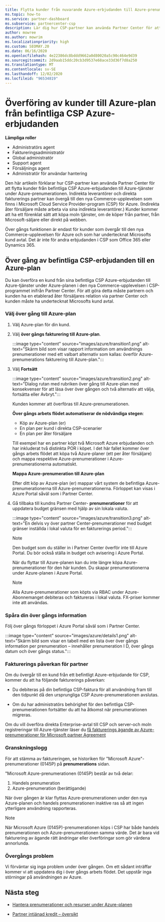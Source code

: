 ```yaml
---
title: Flytta kunder från nuvarande Azure-erbjudanden till Azure-prenumerationen
ms.topic: how-to
ms.service: partner-dashboard
ms.subservice: partnercenter-csp
description: Lär dig hur CSP-partner kan använda Partner Center för att flytta kunder från befintliga CSP Azure-erbjudanden till Azure-tjänster under Azure-prenumerationen.
author: mowree
ms.author: mowrim
ms.localizationpriority: high
ms.custom: SEOMAY.20
ms.date: 06/16/2020
ms.openlocfilehash: 4e22386dc8bddd9662a0d80020a5c90c464e9d39
ms.sourcegitcommit: 2d9aab15ddc20cb3d9537e68ace33d36f7d8a250
ms.translationtype: MT
ms.contentlocale: sv-SE
ms.lasthandoff: 12/02/2020
ms.locfileid: "96534819"
---
```

# <a name="transition-customers-to-azure-plan-from-existing-csp-azure-offers"></a>Överföring av kunder till Azure-plan från befintliga CSP Azure-erbjudanden

**Lämpliga roller**

- Administratörs agent
- Faktureringsadministratör
- Global administratör
- Support agent
- Försäljnings agent
- Administratör för användar hantering

Den här artikeln förklarar hur CSP-partner kan använda Partner Center för att flytta kunder från befintliga CSP Azure-erbjudanden till Azure-tjänster under Azure-prenumerationen. Indirekta leverantörer och direkta fakturerings partner kan övergå till den nya Commerce-upplevelsen som finns i Microsoft Cloud Service Provider-program (CSP) för Azure. (Indirekta åter försäljare måste arbeta via sina indirekta leverantörer.) Kunder kommer att ha ett förenklat sätt att köpa moln tjänster, om de köper från partner, från Microsoft-säljare eller direkt på webben.

Över gångs funktionen är endast för kunder som övergår till den nya Commerce-upplevelsen för Azure och som har undertecknat Microsofts kund avtal. Det är inte för andra erbjudanden i CSP som Office 365 eller Dynamics 365.

## <a name="transition-existing-csp-offers-to-an-azure-plan"></a>Över gång av befintliga CSP-erbjudanden till en Azure-plan

Du kan överföra en kund från sina befintliga CSP Azure-erbjudanden till Azure-tjänster under Azure-planen i den nya Commerce-upplevelsen i CSP-programmet inifrån Partner Center. För att göra detta måste partnern och kunden ha en etablerad åter försäljares relation via partner Center och kunden måste ha undertecknat Microsofts kund avtal.

### <a name="select-transition-to-azure-plan"></a>Välj över gång till Azure-plan

1. Välj Azure-plan för din kund.

2. Välj **över gångs fakturering till Azure-plan**.

   :::image type="content" source="images/azure/transition1.png" alt-text="Skärm bild som visar rapport information om användnings prenumerationer med ett valbart alternativ som kallas: överför Azure-prenumerations fakturering till Azure-plan.":::

3. Välj **Fortsätt**

   :::image type="content" source="images/azure/transition2.png" alt-text="Dialog rutan med rubriken över gång till Azure-plan med konsekvenser för att läsa över över gången och två alternativ att välja, fortsätta eller Avbryt.":::

   Kunden kommer att överföras till Azure-prenumerationen.

   **Över gångs arbets flödet automatiserar de nödvändiga stegen**:

   - Köp av Azure-plan (er)
   - En plan per kund i direkta CSP-scenarier  
   - En plan per åter försäljare  

   Till exempel har en partner köpt två Microsoft Azure erbjudanden och har inkluderat två distinkta POR i köpet. I det här fallet kommer över gångs arbets flödet att köpa två Azure-planer (ett per åter försäljare) och mappa respektive Azure-prenumerationer i Azure-prenumerationerna automatiskt.  

   **Mappa Azure-prenumeration till Azure-plan**

   Efter ditt köp av Azure-plan (er) mappar vårt system de befintliga Azure-prenumerationerna till Azure-prenumerationerna. Förloppet kan visas i Azure Portal såväl som i Partner Center.

4. Gå tillbaka till kundns Partner Center- **prenumerationer** för att uppdatera budget gränsen med hjälp av sin lokala valuta.

   :::image type="content" source="images/azure/transition3.png" alt-text="En delvis vy över partner Center-prenumerationer med budget gränser inställda i lokal valuta för en fakturerings period.":::

   >[!NOTE]
   >Den budget som du ställer in i Partner Center överför inte till Azure Portal. Du bör också ställa in budget och avisering i Azure Portal.

   När du flyttar till Azure-planen kan du inte längre köpa Azure-prenumerationer för den här kunden. Du skapar prenumerationerna under Azure-planen i Azure Portal.

   >[!NOTE]
   > Alla Azure-prenumerationer som köpts via RBAC under Azure-Abonnemanget debiteras och faktureras i lokal valuta. FX-priser kommer inte att användas.

### <a name="track-your-transition-details"></a>Spåra din över gångs information

Följ över gångs förloppet i Azure Portal såväl som i Partner Center.

:::image type="content" source="images/azure/details1.png" alt-text="Skärm bild som visar en tabell med en lista över över gångs information per prenumeration – innehåller prenumeration I D, över gångs datum och över gångs status.":::

### <a name="billing-impact-to-partners"></a>Fakturerings påverkan för partner

Om du övergår till en kund från ett befintligt Azure-erbjudande för CSP, kommer du att ha följande fakturerings påverkan:

- Du debiteras på din befintliga CSP-faktura för all användning fram till den tidpunkt då den ursprungliga CSP Azure-prenumerationen avslutas.

- Om du har administratörs behörighet för den befintliga CSP-prenumerationen fortsätter du att ha åtkomst när prenumerationen migreras.

Om du vill överföra direkta Enterprise-avtal till CSP och server-och moln registreringar till Azure-tjänster läser du [få fakturerings ägande av Azure-prenumerationer för Microsoft partner Agreement](/azure/billing/mpa-request-ownership)

### <a name="audit-log"></a>Granskningslogg

För att stämma av faktureringen, se historiken för "Microsoft Azure"-prenumerationer (0145P) på **prenumerations** sidan.

"Microsoft Azure-prenumerationen (0145P) består av två delar:

1. Handels prenumeration
2. Azure-prenumeration (berättigande)

När över gången är klar flyttas Azure-prenumerationen under den nya Azure-planen och handels prenumerationen inaktive ras så att ingen ytterligare användning rapporteras.  

>[!NOTE]
>När Microsoft Azure (0145P)-prenumerationen köps i CSP har både handels prenumerationen och Azure-prenumerationen samma värde. Det är bara vid fakturering av ägande rätt ändringar eller överföringar som gör värdena annorlunda.

### <a name="transition-issues"></a>Övergångs problem

Vi förväntar sig inga problem under över gången. Om ett sådant inträffar kommer vi att uppdatera dig i över gångs arbets flödet. Det uppstår inga störningar på användningen av Azure.  

## <a name="next-steps"></a>Nästa steg

- [Hantera prenumerationer och resurser under Azure-planen](azure-plan-manage.md)

- [Partner intjänad kredit – översikt](partner-earned-credit.md)